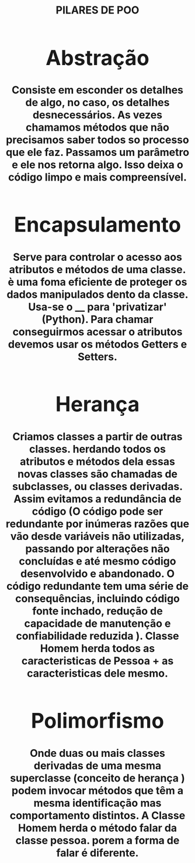 <center><h1> PILARES DE POO <h1><center>

# Abstração

Consiste em esconder os detalhes de algo, no caso, os detalhes desnecessários. As vezes chamamos métodos que não precisamos saber todos so processo que ele faz. Passamos um parâmetro e ele nos retorna algo. Isso deixa o código limpo e mais compreensível.

# Encapsulamento 

Serve para controlar o acesso aos atributos e métodos de uma classe. è uma foma eficiente de proteger os dados manipulados dento da classe. Usa-se o __ para 'privatizar' (Python).
Para chamar conseguirmos acessar o atributos devemos usar os métodos Getters e Setters.

# Herança 

Criamos classes a partir de outras classes. herdando todos os atributos e métodos dela essas novas classes são chamadas de subclasses, ou classes derivadas. Assim evitamos a redundância de código (O código pode ser redundante por inúmeras razões que vão desde variáveis não utilizadas, passando por alterações não concluídas e até mesmo código desenvolvido e abandonado. O código redundante tem uma série de consequências, incluindo código fonte inchado, redução de capacidade de manutenção e confiabilidade reduzida ). Classe Homem herda todos as caracteristicas de Pessoa + as caracteristicas dele mesmo.

# Polimorfismo

Onde duas ou mais classes derivadas de uma mesma superclasse (conceito de herança ) podem invocar métodos que têm a mesma identificação mas comportamento distintos. A Classe Homem herda o método falar da classe pessoa. porem a forma de falar é diferente.

